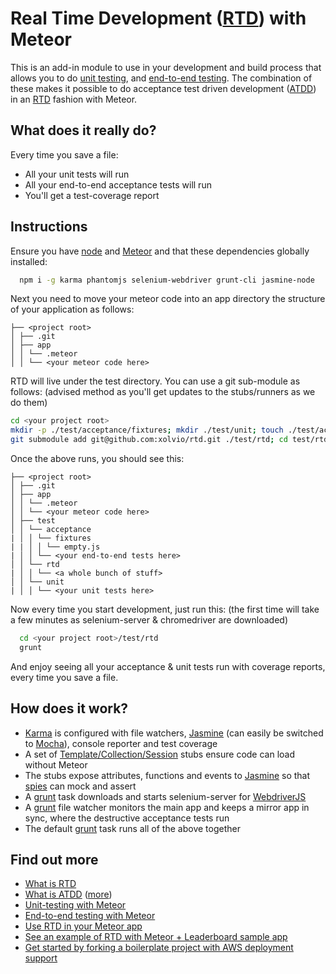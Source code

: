 Real Time Development ([RTD](https://github.com/xolvio/real-time-development-with-meteor/wiki/Real-Time-Development)) with Meteor
=======================================
This is an add-in module to use in your development and build process that allows you to do [unit testing](http://blog.xolv.io/2013/04/unit-testing-with-meteor.html), and [end-to-end testing](http://blog.xolv.io/2013/04/end-to-end-testing-for-web-apps-meteor.html). The combination of these makes it possible to do acceptance test driven development ([ATDD](http://mydailyvowels.com/atdd-tdd-agile)) in an [RTD](https://github.com/xolvio/real-time-development-with-meteor/wiki/Real-Time-Development) fashion with Meteor.

What does it really do?
-----------------------
Every time you save a file:
* All your unit tests will run
* All your end-to-end acceptance tests will run
* You'll get a test-coverage report

Instructions
------------
Ensure you have [node](http://nodejs.org/download/) and [Meteor](http://meteor.com) and that these dependencies globally installed:
```bash
  npm i -g karma phantomjs selenium-webdriver grunt-cli jasmine-node
```

Next you need to move your meteor code into an app directory the structure of your application as follows:

    ├── <project root>
    │ ├── .git
    │ ├── app
    │ │ └── .meteor
    │ │ └── <your meteor code here>

RTD will live under the test directory. You can use a git sub-module as follows: (advised method as you'll get updates to the stubs/runners as we do them)
```bash
cd <your project root>
mkdir -p ./test/acceptance/fixtures; mkdir ./test/unit; touch ./test/acceptance/fixtures/empty.js;
git submodule add git@github.com:xolvio/rtd.git ./test/rtd; cd test/rtd; npm install;
```

Once the above runs, you should see this:

    ├── <project root>
    │ ├── .git
    │ ├── app
    │ │ └── .meteor
    │ │ └── <your meteor code here>
    │ ├── test
    │ │ └── acceptance
    | │ │ └── fixtures
    | | │ │ └── empty.js
    | │ │ └── <your end-to-end tests here>
    │ │ └── rtd
    | │ │ └── <a whole bunch of stuff>
    │ │ └── unit
    | │ │ └── <your unit tests here>

Now every time you start development, just run this: (the first time will take a few minutes as selenium-server & chromedriver are downloaded)
```bash
  cd <your project root>/test/rtd
  grunt
```

And enjoy seeing all your acceptance & unit tests run with coverage reports, every time you save a file.

How does it work?
-----------------
* [Karma](https://github.com/karma-runner) is configured with file watchers, [Jasmine](https://github.com/pivotal/jasmine) (can easily be switched to [Mocha](http://visionmedia.github.io/mocha/)), console reporter and test coverage
* A set of [Template/Collection/Session](https://github.com/xolvio/rtd/blob/master/lib/meteor-stubs.js) stubs ensure code can load without Meteor
* The stubs expose attributes, functions and events to [Jasmine](https://github.com/pivotal/jasmine) so that [spies](https://github.com/pivotal/jasmine/wiki/Spies) can mock and assert
* A [grunt](http://gruntjs.com/) task downloads and starts selenium-server for [WebdriverJS](https://code.google.com/p/selenium/wiki/WebDriverJs)
* A [grunt](http://gruntjs.com/) file watcher monitors the main app and keeps a mirror app in sync, where the destructive acceptance tests run
* The default [grunt](http://gruntjs.com/) task runs all of the above together

Find out more
-------------
* [What is RTD](https://github.com/xolvio/real-time-development-with-meteor/wiki/Real-Time-Development)
* [What is ATDD](http://mydailyvowels.com/atdd-tdd-agile) ([more](http://www.qualitestgroup.com/Acceptance-Test-Driven-Development))
* [Unit-testing with Meteor](http://blog.xolv.io/2013/04/unit-testing-with-meteor.html)
* [End-to-end testing with Meteor](http://blog.xolv.io/2013/04/end-to-end-testing-for-web-apps-meteor.html)
* [Use RTD in your Meteor app](https://github.com/xolvio/rtd)
* [See an example of RTD with Meteor + Leaderboard sample app](https://github.com/xolvio/real-time-development-with-meteor)
* [Get started by forking a boilerplate project with AWS deployment support](https://github.com/xolvio/rtd-meteor-boilerplate)